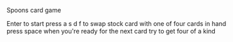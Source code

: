 Spoons card game

Enter to start
press a s d f to swap stock card with one of four cards in hand
press space when you're ready for the next card
try to get four of a kind
